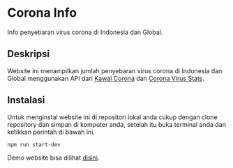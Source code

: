 # Corona Info

Info penyebaran virus corona di Indonesia dan Global.

## Deskripsi

Website ini menampilkan jumlah penyebaran virus corona di Indonesia dan Global menggunakan API dari [Kawal Corona](https://api.kawalcorona.com) dan [Corona Virus Stats](https://corona-virus-stats.herokuapp.com). 

## Instalasi

Untuk menginstal website ini di repositori lokal anda cukup dengan clone repository dan simpan di komputer anda, setelah itu buka terminal anda dan ketikkan perintah di bawah ini.

```
npm run start-dev
```

Demo website bisa dilihat [disini](https://arrisnawadi.github.io/corona-info/).